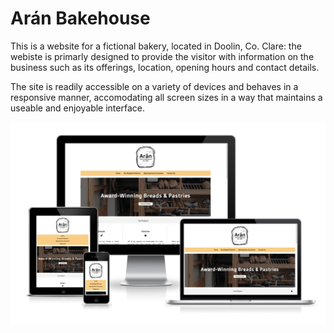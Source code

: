 # **Arán Bakehouse**
This is a website for a fictional bakery, located in Doolin, Co. Clare: the webiste is primarly designed to provide the visitor with information on the business such as its offerings, location, opening hours and contact details. 

The site is readily accessible on a variety of devices and behaves in a responsive manner, accomodating all screen sizes in a way that maintains a useable and enjoyable interface.


![alt text](assets/readme/amiresponsive.png)